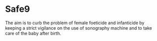 # Safe9
The aim is to curb the problem of female foeticide and infanticide by keeping a strict vigilance on the use of sonography machine and to take care of the baby after birth. 
